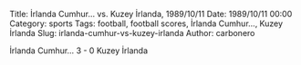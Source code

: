 Title: İrlanda Cumhur… vs. Kuzey İrlanda, 1989/10/11
Date: 1989/10/11 00:00
Category: sports
Tags: football, football scores, İrlanda Cumhur…, Kuzey İrlanda
Slug: irlanda-cumhur-vs-kuzey-irlanda
Author: carbonero


İrlanda Cumhur… 3 - 0 Kuzey İrlanda
